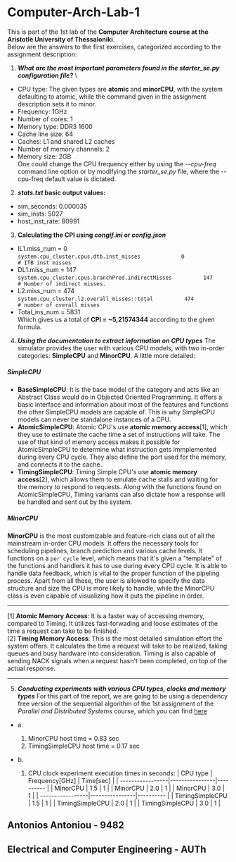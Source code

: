 # Computer-Arch-Lab-1

This is part of the 1st lab of the **Computer Architecture course at the Aristotle University of Thessaloniki**.
\
Below are the answers to the first exercises, categorized according to the assignment description:

1. **_What are the most important parameters found in the starter_se.py configuration file?_**
\
- CPU type: The given types are **atomic** and **minorCPU**, with the system defaulting to atomic, while the command given in the assignment description sets it to minor.
- Frequency: 1GHz
- Number of cores: 1
- Memory type: DDR3 1600
- Cache line size: 64
- Caches: L1 and shared L2 caches
- Number of memory channels: 2
- Memory size: 2GB
\
One could change the CPU frequency either by using the _--cpu-freq_ command line option or by modifying the _starter_se.py_ file, where the --cpu-freq default value is dictated.

2. **_stats.txt_ basic output values:**
- sim_seconds: 0.000035
- sim_insts: 5027
- host_inst_rate: 80991

3. **Calculating the CPI using _congif.ini_ or _config.json_**
- IL1.miss_num = 0
\
`system.cpu_cluster.cpus.dtb.inst_misses             0                       # ITB inst misses`
- DL1.miss_num = 147
\
`system.cpu_cluster.cpus.branchPred.indirectMisses          147                       # Number of indirect misses.` 
- L2.miss_num = 474
\
`system.cpu_cluster.l2.overall_misses::total          474                       # number of overall misses`
- Total_ins_num = 5831
\
Which gives us a total of **CPI = ~5,21574344** according to the given formula.

4. **_Using the documentation to extract information on CPU types_**
The simulator provides the user with various CPU models, with two in-order categories: **SimpleCPU** and **MinorCPU**. A little more detailed:
##### SimpleCPU
- **BaseSimpleCPU**: It is the base model of the category and acts like an Abstract Class would do in Objected Oriented Programming. It offers a basic interface and information about most of the features and functions the other SimpleCPU models are capable of. This is why SimpleCPU models can never be standalone instances of a CPU.
- **AtomicSimpleCPU**: Atomic CPU's use **atomic memory access**[1], which they use to estimate the cache time a set of instructions will take. The use of that kind of memory access makes it possible for AtomicSimpleCPU to determine what instruction gets immplemented during every CPU cycle. They also define the port used for the memory, and connects it to the cache.
- **TimingSimpleCPU**: Timing Simple CPU's use **atomic memory access**[2], which allows them to emulate cache stalls and waiting for the memory to respond to requests. Along with the functions found on AtomicSimpleCPU, Timing variants can also dictate how a response will be handled and sent out by the system.

##### MinorCPU
**MinorCPU** is the most customizable and feature-rich class out of all the mainstream in-order CPU models. It offers the necessary tools for scheduling pipelines, branch prediction and various cache levels. It functions on a `per cycle` level, which means that it's given a "template" of the functions and handlers it has to use during every CPU cycle. It is able to handle data feedback, which is vital to the proper function of the pipeling process. Apart from all these, the user is allowed to specify the data structure and size the CPU is more likely to handle, while the MinorCPU class is even capable of visualizing how it puts the pipeline in order.

---

[1] **Atomic Memory Access**: It is a faster way of accessing memory, compared to Timing. It utilizes fast-forwading and loose estimates of the time a request can take to be finished.
\
[2] **Timing Memory Access**: This is the most detailed simulation effort the system offers. It calculates the time a request will take to be realized, taking queues and busy hardware into consideration. Timing is also capable of sending NACK signals when a request hasn't been completed, on top of the actual response.

---

5. **_Conducting experiments with various CPU types, clocks and memory types_**
For this part of the report, we are going to be using a dependency free version of the sequential algorithm of the 1st assignment of the _Parallel and Distributed Systems_ course, which you can find [here](https://github.com/anthonyisafk/Parallel-Distributed-Systems-part1)
- a. 
    1. MinorCPU host time = 0.83 sec
    2. TimingSimpleCPU host time = 0.17 sec

- b. 
    1. CPU clock experiment execution times in seconds:
    |  CPU type        | Frequency[GHz] | Time[sec] |
    | -----------------|----------------|---------- |
    |  MinorCPU        | 1.5            | 1         |
    |  MinorCPU        | 2.0            | 1         |
    |  MinorCPU        | 3.0            | 1         |
    | -----------------|----------------|---------- |
    |  TimingSimpleCPU | 1.5            | 1         |
    |  TimingSimpleCPU | 2.0            | 1         |
    |  TimingSimpleCPU | 3.0            | 1         |








## Antonios Antoniou - 9482
## Electrical and Computer Engineering - AUTh
